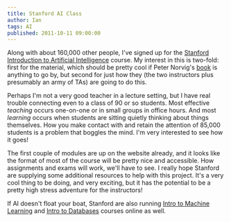 ```yaml
---
title: Stanford AI Class
author: Ian
tags: AI
published: 2011-10-11 09:00:00
---
```


Along with about 160,000 other people, I've signed up for the
[Stanford Introduction to Artificial Intelligence][ai] course.  My
interest in this is two-fold: first for the material, which should be
pretty cool if Peter Norvig's [book][aima] is anything to go by, but
second for just how they (the two instructors plus presumably an army
of TAs) are going to do this.

[ai]: http://www.ai-class.com
[aima]: http://aima.cs.berkeley.edu/

Perhaps I'm not a very good teacher in a lecture setting, but I have
real trouble connecting even to a class of 90 or so students.  Most
effective *teaching* occurs one-on-one or in small groups in office
hours.  And most *learning* occurs when students are sitting quietly
thinking about things themselves.  How you make contact with and
retain the attention of 85,000 students is a problem that boggles the
mind.  I'm very interested to see how it goes!

The first couple of modules are up on the website already, and it
looks like the format of most of the course will be pretty nice and
accessible.  How assignments and exams will work, we'll have to see.
I really hope Stanford are supplying some additional resources to help
with this project.  It's a very cool thing to be doing, and very
exciting, but it has the potential to be a pretty high stress
adventure for the instructors!

If AI doesn't float your boat, Stanford are also running [Intro to
Machine Learning][ml] and [Intro to Databases][db] courses online as
well.

[ml]: http://www.ml-class.com/
[db]: http://www.db-class.com/
